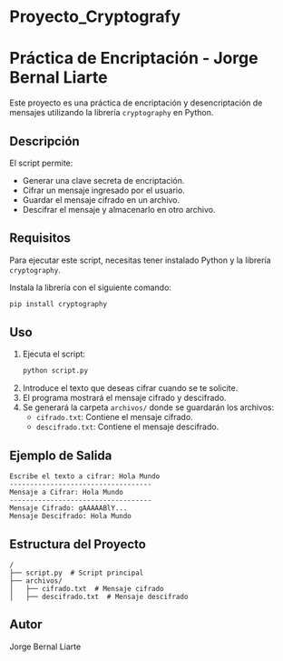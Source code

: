 # Proyecto_Cryptografy
# Práctica de Encriptación - Jorge Bernal Liarte

Este proyecto es una práctica de encriptación y desencriptación de mensajes utilizando la librería `cryptography` en Python.

## Descripción
El script permite:
- Generar una clave secreta de encriptación.
- Cifrar un mensaje ingresado por el usuario.
- Guardar el mensaje cifrado en un archivo.
- Descifrar el mensaje y almacenarlo en otro archivo.

## Requisitos
Para ejecutar este script, necesitas tener instalado Python y la librería `cryptography`.

Instala la librería con el siguiente comando:
```bash
pip install cryptography
```

## Uso
1. Ejecuta el script:
   ```bash
   python script.py
   ```
2. Introduce el texto que deseas cifrar cuando se te solicite.
3. El programa mostrará el mensaje cifrado y descifrado.
4. Se generará la carpeta `archivos/` donde se guardarán los archivos:
   - `cifrado.txt`: Contiene el mensaje cifrado.
   - `descifrado.txt`: Contiene el mensaje descifrado.

## Ejemplo de Salida
```
Escribe el texto a cifrar: Hola Mundo
-----------------------------------
Mensaje a Cifrar: Hola Mundo
-----------------------------------
Mensaje Cifrado: gAAAAABlY...
Mensaje Descifrado: Hola Mundo
```

## Estructura del Proyecto
```
/
├── script.py  # Script principal
├── archivos/
│   ├── cifrado.txt  # Mensaje cifrado
│   ├── descifrado.txt  # Mensaje descifrado
```

## Autor
Jorge Bernal Liarte

